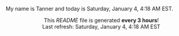 My name is Tanner and today is Saturday, January 4, 4:18 AM EST.

<p align="center">This <i>README</i> file is generated <b>every 3 hours</b>!</br>Last refresh: Saturday, January 4, 4:18 AM EST<br /></p>
